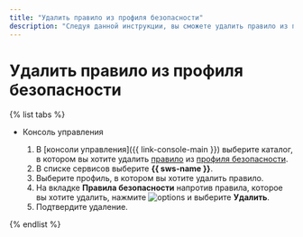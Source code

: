 ```yaml
---
title: "Удалить правило из профиля безопасности"
description: "Следуя данной инструкции, вы сможете удалить правило из профиля безопасности."
---
```


# Удалить правило из профиля безопасности

{% list tabs %}

- Консоль управления

  1. В [консоли управления]({{ link-console-main }}) выберите каталог, в котором вы хотите удалить [правило](../concepts/rules.md) из [профиля безопасности](../concepts/profiles.md).
  1. В списке сервисов выберите **{{ sws-name }}**.
  1. Выберите профиль, в котором вы хотите удалить правило.
  1. На вкладке **Правила безопасности** напротив правила, которое вы хотите удалить, нажмите ![options](../../_assets/options.svg) и выберите **Удалить**.
  1. Подтвердите удаление.

{% endlist %}
